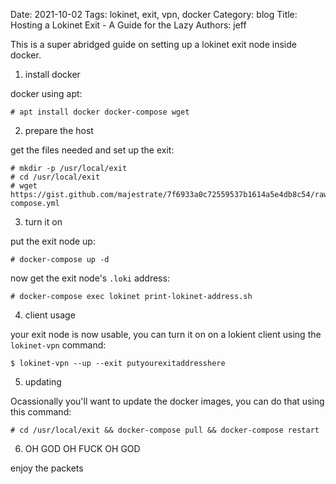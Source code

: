 Date: 2021-10-02
Tags: lokinet, exit, vpn, docker
Category: blog
Title: Hosting a Lokinet Exit - A Guide for the Lazy
Authors: jeff


This is a super abridged guide on setting up a lokinet exit node inside docker.

1. install docker

docker using apt:

    # apt install docker docker-compose wget

2. prepare the host

get the files needed and set up the exit:

    # mkdir -p /usr/local/exit
    # cd /usr/local/exit
    # wget https://gist.github.com/majestrate/7f6933a0c72559537b1614a5e4db8c54/raw/207ca9d76e5af4a1f986e6f4690b5c546c18f493/docker-compose.yml
   
3. turn it on

put the exit node up:

    # docker-compose up -d
    
now get the exit node's `.loki` address:
    
    # docker-compose exec lokinet print-lokinet-address.sh


4. client usage

your exit node is now usable, you can turn it on on a lokient client using the `lokinet-vpn` command:

    $ lokinet-vpn --up --exit putyourexitaddresshere

5. updating
   
Ocassionally you'll want to update the docker images, you can do that using this command:

    # cd /usr/local/exit && docker-compose pull && docker-compose restart
    
6. OH GOD OH FUCK OH GOD

enjoy the packets
